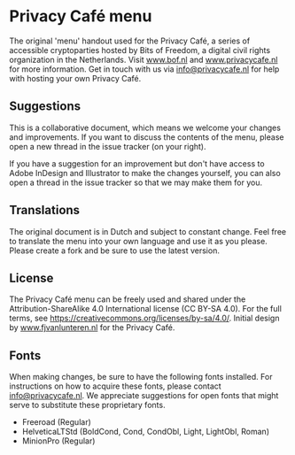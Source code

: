 # Privacy Café menu
The original 'menu' handout used for the Privacy Café, a series of accessible cryptoparties hosted by Bits of Freedom, a digital civil rights organization in the Netherlands. Visit www.bof.nl and www.privacycafe.nl for more information. Get in touch with us via info@privacycafe.nl for help with hosting your own Privacy Café.

## Suggestions
This is a collaborative document, which means we welcome your changes and improvements. If you want to discuss the contents of the menu, please open a new thread in the issue tracker (on your right).

If you have a suggestion for an improvement but don't have access to Adobe InDesign and Illustrator to make the changes yourself, you can also open a thread in the issue tracker so that we may make them for you.

## Translations
The original document is in Dutch and subject to constant change. Feel free to translate the menu into your own language and use it as you please. Please create a fork and be sure to use the latest version.

## License 
The Privacy Café menu can be freely used and shared under the Attribution-ShareAlike 4.0 International license (CC BY-SA 4.0). For the full terms, see https://creativecommons.org/licenses/by-sa/4.0/. Initial design by www.fjvanlunteren.nl for the Privacy Café.

## Fonts
When making changes, be sure to have the following fonts installed. For instructions on how to acquire these fonts, please contact info@privacycafe.nl. We appreciate suggestions for open fonts that might serve to substitute these proprietary fonts.
* Freeroad (Regular)
* HelveticaLTStd (BoldCond, Cond, CondObl, Light, LightObl, Roman)
* MinionPro (Regular)
